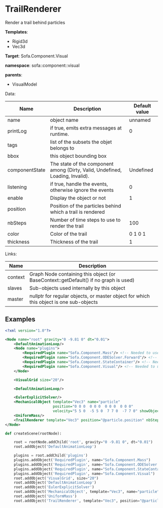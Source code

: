 # TrailRenderer

Render a trail behind particles


__Templates__:
- Rigid3d
- Vec3d

__Target__: Sofa.Component.Visual

__namespace__: sofa::component::visual

__parents__: 
- VisualModel

Data: 

<table>
<thead>
    <tr>
        <th>Name</th>
        <th>Description</th>
        <th>Default value</th>
    </tr>
</thead>
<tbody>
	<tr>
		<td>name</td>
		<td>
object name
</td>
		<td>unnamed</td>
	</tr>
	<tr>
		<td>printLog</td>
		<td>
if true, emits extra messages at runtime.
</td>
		<td>0</td>
	</tr>
	<tr>
		<td>tags</td>
		<td>
list of the subsets the objet belongs to
</td>
		<td></td>
	</tr>
	<tr>
		<td>bbox</td>
		<td>
this object bounding box
</td>
		<td></td>
	</tr>
	<tr>
		<td>componentState</td>
		<td>
The state of the component among (Dirty, Valid, Undefined, Loading, Invalid).
</td>
		<td>Undefined</td>
	</tr>
	<tr>
		<td>listening</td>
		<td>
if true, handle the events, otherwise ignore the events
</td>
		<td>0</td>
	</tr>
	<tr>
		<td>enable</td>
		<td>
Display the object or not
</td>
		<td>1</td>
	</tr>
	<tr>
		<td>position</td>
		<td>
Position of the particles behind which a trail is rendered
</td>
		<td></td>
	</tr>
	<tr>
		<td>nbSteps</td>
		<td>
Number of time steps to use to render the trail
</td>
		<td>100</td>
	</tr>
	<tr>
		<td>color</td>
		<td>
Color of the trail
</td>
		<td>0 1 0 1</td>
	</tr>
	<tr>
		<td>thickness</td>
		<td>
Thickness of the trail
</td>
		<td>1</td>
	</tr>

</tbody>
</table>

Links: 

| Name | Description |
| ---- | ----------- |
|context|Graph Node containing this object (or BaseContext::getDefault() if no graph is used)|
|slaves|Sub-objects used internally by this object|
|master|nullptr for regular objects, or master object for which this object is one sub-objects|



## Examples

```xml
<?xml version="1.0"?>

<Node name="root" gravity="0 -9.81 0" dt="0.01">
    <DefaultAnimationLoop/>
    <Node name="plugins">
        <RequiredPlugin name="Sofa.Component.Mass"/> <!-- Needed to use components [UniformMass] -->
        <RequiredPlugin name="Sofa.Component.ODESolver.Forward"/> <!-- Needed to use components [EulerExplicitSolver] -->
        <RequiredPlugin name="Sofa.Component.StateContainer"/> <!-- Needed to use components [MechanicalObject] -->
        <RequiredPlugin name="Sofa.Component.Visual"/> <!-- Needed to use components [TrailRenderer VisualGrid] -->
    </Node>

    <VisualGrid size="20"/>

    <DefaultAnimationLoop/>

    <EulerExplicitSolver/>
    <MechanicalObject template="Vec3" name="particle"
                      position="0 0 0  0 0 0  0 0 0  0 0 0"
                      velocity="5 5 0  -5 5 0  7 7 0  -7 7 0" showObject="true" showObjectScale="10"/>
    <UniformMass/>
    <TrailRenderer template="Vec3" position="@particle.position" nbSteps="200"/>
</Node>
```
```python
def createScene(rootNode):

	root = rootNode.addChild('root', gravity="0 -9.81 0", dt="0.01")
	root.addObject('DefaultAnimationLoop')

	plugins = root.addChild('plugins')
	plugins.addObject('RequiredPlugin', name="Sofa.Component.Mass")
	plugins.addObject('RequiredPlugin', name="Sofa.Component.ODESolver.Forward")
	plugins.addObject('RequiredPlugin', name="Sofa.Component.StateContainer")
	plugins.addObject('RequiredPlugin', name="Sofa.Component.Visual")
	root.addObject('VisualGrid', size="20")
	root.addObject('DefaultAnimationLoop')
	root.addObject('EulerExplicitSolver')
	root.addObject('MechanicalObject', template="Vec3", name="particle", position="0 0 0  0 0 0  0 0 0  0 0 0", velocity="5 5 0  -5 5 0  7 7 0  -7 7 0", showObject="true", showObjectScale="10")
	root.addObject('UniformMass')
	root.addObject('TrailRenderer', template="Vec3", position="@particle.position", nbSteps="200")
```
